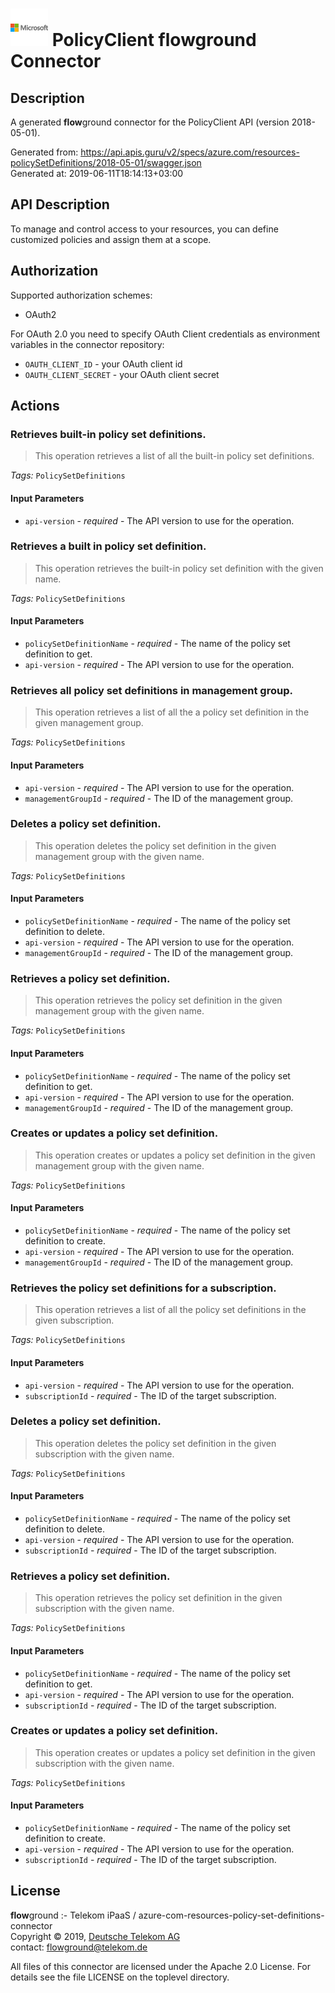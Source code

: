 # ![LOGO](logo.png) PolicyClient **flow**ground Connector

## Description

A generated **flow**ground connector for the PolicyClient API (version 2018-05-01).

Generated from: https://api.apis.guru/v2/specs/azure.com/resources-policySetDefinitions/2018-05-01/swagger.json<br/>
Generated at: 2019-06-11T18:14:13+03:00

## API Description

To manage and control access to your resources, you can define customized policies and assign them at a scope.

## Authorization

Supported authorization schemes:
- OAuth2

For OAuth 2.0 you need to specify OAuth Client credentials as environment variables in the connector repository:
* `OAUTH_CLIENT_ID` - your OAuth client id
* `OAUTH_CLIENT_SECRET` - your OAuth client secret

## Actions

### Retrieves built-in policy set definitions.

> This operation retrieves a list of all the built-in policy set definitions.

*Tags:* `PolicySetDefinitions`

#### Input Parameters
* `api-version` - _required_ - The API version to use for the operation.

### Retrieves a built in policy set definition.

> This operation retrieves the built-in policy set definition with the given name.

*Tags:* `PolicySetDefinitions`

#### Input Parameters
* `policySetDefinitionName` - _required_ - The name of the policy set definition to get.
* `api-version` - _required_ - The API version to use for the operation.

### Retrieves all policy set definitions in management group.

> This operation retrieves a list of all the a policy set definition in the given management group.

*Tags:* `PolicySetDefinitions`

#### Input Parameters
* `api-version` - _required_ - The API version to use for the operation.
* `managementGroupId` - _required_ - The ID of the management group.

### Deletes a policy set definition.

> This operation deletes the policy set definition in the given management group with the given name.

*Tags:* `PolicySetDefinitions`

#### Input Parameters
* `policySetDefinitionName` - _required_ - The name of the policy set definition to delete.
* `api-version` - _required_ - The API version to use for the operation.
* `managementGroupId` - _required_ - The ID of the management group.

### Retrieves a policy set definition.

> This operation retrieves the policy set definition in the given management group with the given name.

*Tags:* `PolicySetDefinitions`

#### Input Parameters
* `policySetDefinitionName` - _required_ - The name of the policy set definition to get.
* `api-version` - _required_ - The API version to use for the operation.
* `managementGroupId` - _required_ - The ID of the management group.

### Creates or updates a policy set definition.

> This operation creates or updates a policy set definition in the given management group with the given name.

*Tags:* `PolicySetDefinitions`

#### Input Parameters
* `policySetDefinitionName` - _required_ - The name of the policy set definition to create.
* `api-version` - _required_ - The API version to use for the operation.
* `managementGroupId` - _required_ - The ID of the management group.

### Retrieves the policy set definitions for a subscription.

> This operation retrieves a list of all the policy set definitions in the given subscription.

*Tags:* `PolicySetDefinitions`

#### Input Parameters
* `api-version` - _required_ - The API version to use for the operation.
* `subscriptionId` - _required_ - The ID of the target subscription.

### Deletes a policy set definition.

> This operation deletes the policy set definition in the given subscription with the given name.

*Tags:* `PolicySetDefinitions`

#### Input Parameters
* `policySetDefinitionName` - _required_ - The name of the policy set definition to delete.
* `api-version` - _required_ - The API version to use for the operation.
* `subscriptionId` - _required_ - The ID of the target subscription.

### Retrieves a policy set definition.

> This operation retrieves the policy set definition in the given subscription with the given name.

*Tags:* `PolicySetDefinitions`

#### Input Parameters
* `policySetDefinitionName` - _required_ - The name of the policy set definition to get.
* `api-version` - _required_ - The API version to use for the operation.
* `subscriptionId` - _required_ - The ID of the target subscription.

### Creates or updates a policy set definition.

> This operation creates or updates a policy set definition in the given subscription with the given name.

*Tags:* `PolicySetDefinitions`

#### Input Parameters
* `policySetDefinitionName` - _required_ - The name of the policy set definition to create.
* `api-version` - _required_ - The API version to use for the operation.
* `subscriptionId` - _required_ - The ID of the target subscription.

## License

**flow**ground :- Telekom iPaaS / azure-com-resources-policy-set-definitions-connector<br/>
Copyright © 2019, [Deutsche Telekom AG](https://www.telekom.de)<br/>
contact: flowground@telekom.de

All files of this connector are licensed under the Apache 2.0 License. For details
see the file LICENSE on the toplevel directory.
